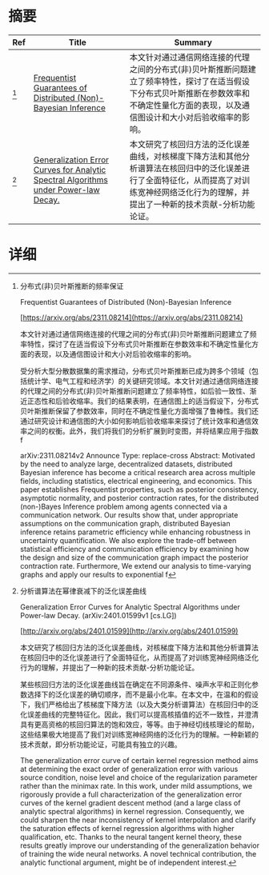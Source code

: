 # 摘要

| Ref | Title | Summary |
| --- | --- | --- |
| [^1] | [Frequentist Guarantees of Distributed (Non)-Bayesian Inference](https://arxiv.org/abs/2311.08214) | 本文针对通过通信网络连接的代理之间的分布式(非)贝叶斯推断问题建立了频率特性，探讨了在适当假设下分布式贝叶斯推断在参数效率和不确定性量化方面的表现，以及通信图设计和大小对后验收缩率的影响。 |
| [^2] | [Generalization Error Curves for Analytic Spectral Algorithms under Power-law Decay.](http://arxiv.org/abs/2401.01599) | 本文研究了核回归方法的泛化误差曲线，对核梯度下降方法和其他分析谱算法在核回归中的泛化误差进行了全面特征化，从而提高了对训练宽神经网络泛化行为的理解，并提出了一种新的技术贡献-分析功能论证。 |

# 详细

[^1]: 分布式(非)贝叶斯推断的频率保证

    Frequentist Guarantees of Distributed (Non)-Bayesian Inference

    [https://arxiv.org/abs/2311.08214](https://arxiv.org/abs/2311.08214)

    本文针对通过通信网络连接的代理之间的分布式(非)贝叶斯推断问题建立了频率特性，探讨了在适当假设下分布式贝叶斯推断在参数效率和不确定性量化方面的表现，以及通信图设计和大小对后验收缩率的影响。

    

    受分析大型分散数据集的需求推动，分布式贝叶斯推断已成为跨多个领域（包括统计学、电气工程和经济学）的关键研究领域。本文针对通过通信网络连接的代理之间的分布式(非)贝叶斯推断问题建立了频率特性，如后验一致性、渐近正态性和后验收缩率。我们的结果表明，在通信图上的适当假设下，分布式贝叶斯推断保留了参数效率，同时在不确定性量化方面增强了鲁棒性。我们还通过研究设计和通信图的大小如何影响后验收缩率来探讨了统计效率和通信效率之间的权衡。此外，我们将我们的分析扩展到时变图，并将结果应用于指数f

    arXiv:2311.08214v2 Announce Type: replace-cross  Abstract: Motivated by the need to analyze large, decentralized datasets, distributed Bayesian inference has become a critical research area across multiple fields, including statistics, electrical engineering, and economics. This paper establishes Frequentist properties, such as posterior consistency, asymptotic normality, and posterior contraction rates, for the distributed (non-)Bayes Inference problem among agents connected via a communication network. Our results show that, under appropriate assumptions on the communication graph, distributed Bayesian inference retains parametric efficiency while enhancing robustness in uncertainty quantification. We also explore the trade-off between statistical efficiency and communication efficiency by examining how the design and size of the communication graph impact the posterior contraction rate. Furthermore, We extend our analysis to time-varying graphs and apply our results to exponential f
    
[^2]: 分析谱算法在幂律衰减下的泛化误差曲线

    Generalization Error Curves for Analytic Spectral Algorithms under Power-law Decay. (arXiv:2401.01599v1 [cs.LG])

    [http://arxiv.org/abs/2401.01599](http://arxiv.org/abs/2401.01599)

    本文研究了核回归方法的泛化误差曲线，对核梯度下降方法和其他分析谱算法在核回归中的泛化误差进行了全面特征化，从而提高了对训练宽神经网络泛化行为的理解，并提出了一种新的技术贡献-分析功能论证。

    

    某些核回归方法的泛化误差曲线旨在确定在不同源条件、噪声水平和正则化参数选择下的泛化误差的确切顺序，而不是最小化率。在本文中，在温和的假设下，我们严格给出了核梯度下降方法（以及大类分析谱算法）在核回归中的泛化误差曲线的完整特征化。因此，我们可以提高核插值的近不一致性，并澄清具有更高资格的核回归算法的饱和效应，等等。由于神经切线核理论的帮助，这些结果极大地提高了我们对训练宽神经网络的泛化行为的理解。一种新颖的技术贡献，即分析功能论证，可能具有独立的兴趣。

    The generalization error curve of certain kernel regression method aims at determining the exact order of generalization error with various source condition, noise level and choice of the regularization parameter rather than the minimax rate. In this work, under mild assumptions, we rigorously provide a full characterization of the generalization error curves of the kernel gradient descent method (and a large class of analytic spectral algorithms) in kernel regression. Consequently, we could sharpen the near inconsistency of kernel interpolation and clarify the saturation effects of kernel regression algorithms with higher qualification, etc. Thanks to the neural tangent kernel theory, these results greatly improve our understanding of the generalization behavior of training the wide neural networks. A novel technical contribution, the analytic functional argument, might be of independent interest.
    

